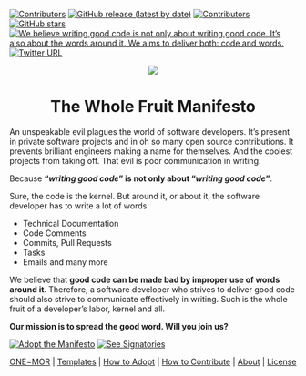 <p align="left">
    <a href="https://github.com/the-whole-fruit/manifesto/blob/master/LICENSE.md">
        <img src="https://img.shields.io/badge/license-MIT-brightgreen" alt="Contributors" /></a>
    <a href="https://github.com/the-whole-fruit/manifesto/releases">
        <img alt="GitHub release (latest by date)" src="https://img.shields.io/github/v/release/the-whole-fruit/manifesto"></a>
    <a href="https://github.com/the-whole-fruit/manifesto/contributors">
        <img src="https://img.shields.io/github/contributors/the-whole-fruit/manifesto" alt="Contributors" /></a>
    <a href="https://github.com/the-whole-fruit/manifesto">
        <img alt="GitHub stars" src="https://img.shields.io/github/stars/the-whole-fruit/manifesto"></a>
    <a href="https://github.com/the-whole-fruit/manifesto">
        <img src="https://img.shields.io/badge/writing%20standard-the%20whole%20fruit-brightgreen"
            alt="We believe writing good code is not only about writing good code. It’s also about the words around it. We aims to deliver both: code and words."> 
    </a>
    <a href="https://twitter.com/intent/follow?screen_name=writingfordevs">
        <img alt="Twitter URL" src="https://img.shields.io/twitter/url?url=http%3A%2F%2Ftwitter.com%2Fwritingfordevs"></a>
</p>

<div style="text-align: center" align="center"><img align="center" src="https://static.thewholefruit.org/logo.png"></div>
<h1 style="text-align:center">The Whole Fruit Manifesto</h1>

An unspeakable evil plagues the world of software developers. It’s present in private software projects and in oh so many open source contributions. It prevents brilliant engineers making a name for themselves. And the coolest projects from taking off. That evil is poor communication in writing. 

Because **“_writing good code_” is not only about “_writing good code_”**.

Sure, the code is the kernel. But around it, or about it, the software developer has to write a lot of words:

- Technical Documentation
- Code Comments
- Commits, Pull Requests
- Tasks
- Emails and many more

We believe that **good code can be made bad by improper use of words around it**. Therefore, a software developer who strives to deliver good code should also strive to communicate effectively in writing. Such is the whole fruit of a developer’s labor, kernel and all.

**Our mission is to spread the good word. Will you join us?**

<a href="https://github.com/the-whole-fruit/manifesto/blob/master/ADOPTING.md"><img alt="Adopt the Manifesto" src="https://img.shields.io/badge/-Adopt%20the%20Manifesto-brightgreen"></a> <a href="https://github.com/the-whole-fruit/manifesto/blob/master/SIGNATORIES.md"><img alt="See Signatories" src="https://img.shields.io/badge/-View%20Signatories-lightgrey"></a>

[ONE=MOR](https://github.com/the-whole-fruit/manifesto/blob/master/GUIDELINES.md) | [Templates](https://github.com/the-whole-fruit/manifesto/blob/master/.github) | [How to Adopt](https://github.com/the-whole-fruit/manifesto/blob/master/ADOPTING.md) | [How to Contribute](https://github.com/the-whole-fruit/manifesto/blob/master/CONTRIBUTING.md) | [About](https://github.com/the-whole-fruit/manifesto/blob/master/ABOUT.md) | [License](https://github.com/the-whole-fruit/manifesto/blob/master/LICENSE.md)
